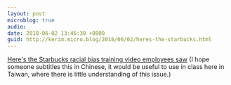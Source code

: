 ```yaml
---
layout: post
microblog: true
audio: 
date: 2018-06-02 13:46:30 +0800
guid: http://kerim.micro.blog/2018/06/02/heres-the-starbucks.html
---
```

[Here's the Starbucks racial bias training video employees saw](https://boingboing.net/2018/06/01/heres-the-starbucks-racial-b.html#more-600351) (I hope someone subtitles this in Chinese, it would be useful to use in class here in Taiwan, where there is little understanding of this issue.)
